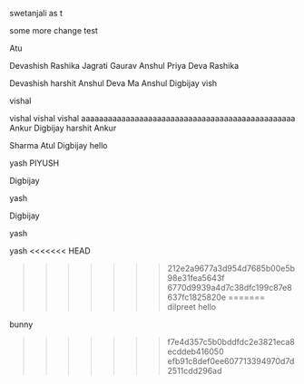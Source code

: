 
swetanjali
as t

some more change
test

Atu

Devashish
Rashika
Jagrati
Gaurav
Anshul
Priya
Deva
Rashika





Devashish 
harshit
Anshul
Deva
Ma
Anshul
Digbijay
vish


vishal 


vishal vishal vishal  aaaaaaaaaaaaaaaaaaaaaaaaaaaaaaaaaaaaaaaaaaaaaaaa
Ankur
Digbijay
harshit
Ankur

Sharma
Atul
Digbijay
hello

yash
PIYUSH

Digbijay

yash


Digbijay


yash

yash
<<<<<<< HEAD
>>>>>>> 212e2a9677a3d954d7685b00e5b98e31fea5643f
>>>>>>> 6770d9939a4d7c38dfc199c87e8637fc1825820e
=======
dilpreet
hello

bunny
>>>>>>> f7e4d357c5b0bddfdc2e3821eca8ecddeb416050
>>>>>>> efb91c8def0ee607713394970d7d2511cdd296ad
